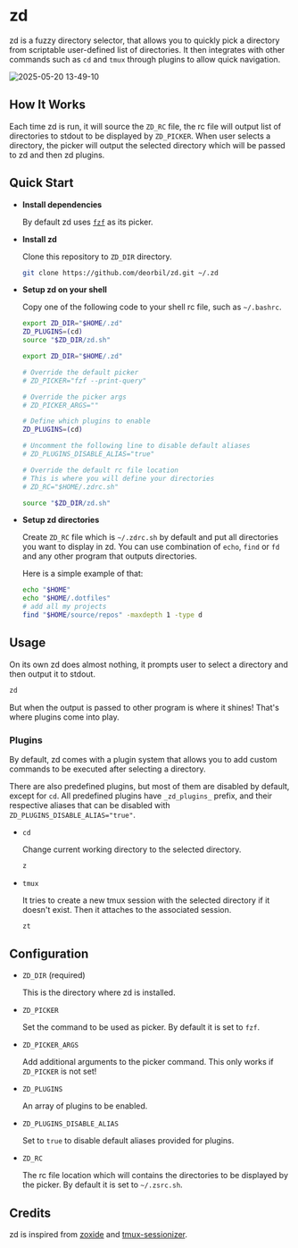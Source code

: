 <!-- markdownlint-disable MD013 -->

# zd

zd is a fuzzy directory selector, that allows you to quickly pick a directory from scriptable user-defined list of directories. It then integrates with other commands such as `cd` and `tmux` through plugins to allow quick navigation.

![2025-05-20 13-49-10](https://github.com/user-attachments/assets/348673b4-ac29-4fc9-8d46-b223f205c4f8)

## How It Works

Each time zd is run, it will source the `ZD_RC` file, the rc file will output list of directories to stdout to be displayed by `ZD_PICKER`. When user selects a directory, the picker will output the selected directory which will be passed to zd and then zd plugins.

## Quick Start

- **Install dependencies**

  By default zd uses [`fzf`][fzf] as its picker.

- **Install zd**

  Clone this repository to `ZD_DIR` directory.

  ```bash
  git clone https://github.com/deorbil/zd.git ~/.zd
  ```

- **Setup zd on your shell**

  Copy one of the following code to your shell rc file, such as `~/.bashrc`.

  ```bash
  export ZD_DIR="$HOME/.zd"
  ZD_PLUGINS=(cd)
  source "$ZD_DIR/zd.sh"
  ```

  ```bash
  export ZD_DIR="$HOME/.zd"

  # Override the default picker
  # ZD_PICKER="fzf --print-query"

  # Override the picker args
  # ZD_PICKER_ARGS=""

  # Define which plugins to enable
  ZD_PLUGINS=(cd)

  # Uncomment the following line to disable default aliases
  # ZD_PLUGINS_DISABLE_ALIAS="true"

  # Override the default rc file location
  # This is where you will define your directories
  # ZD_RC="$HOME/.zdrc.sh"

  source "$ZD_DIR/zd.sh"
  ```

- **Setup zd directories**

  Create `ZD_RC` file which is `~/.zdrc.sh` by default and put all directories you want to display in zd. You can use combination of `echo`, `find` or `fd` and any other program that outputs directories.

  Here is a simple example of that:

  ```bash
  echo "$HOME"
  echo "$HOME/.dotfiles"
  # add all my projects
  find "$HOME/source/repos" -maxdepth 1 -type d
  ```

## Usage

On its own zd does almost nothing, it prompts user to select a directory and then output it to stdout.

```bash
zd
```

But when the output is passed to other program is where it shines! That's where plugins come into play.

### Plugins

By default, zd comes with a plugin system that allows you to add custom commands to be executed after selecting a directory.

There are also predefined plugins, but most of them are disabled by default, except for `cd`. All predefined plugins have `_zd_plugins_` prefix, and their respective aliases that can be disabled with `ZD_PLUGINS_DISABLE_ALIAS="true"`.

- `cd`

  Change current working directory to the selected directory.

  ```bash
  z
  ```

- `tmux`

  It tries to create a new tmux session with the selected directory if it doesn't exist. Then it attaches to the associated session.

  ```bash
  zt
  ```

## Configuration

- `ZD_DIR` (required)

  This is the directory where zd is installed.

- `ZD_PICKER`

  Set the command to be used as picker. By default it is set to `fzf`.

- `ZD_PICKER_ARGS`

  Add additional arguments to the picker command. This only works if `ZD_PICKER` is not set!

- `ZD_PLUGINS`

  An array of plugins to be enabled.

- `ZD_PLUGINS_DISABLE_ALIAS`

  Set to `true` to disable default aliases provided for plugins.

- `ZD_RC`

  The rc file location which will contains the directories to be displayed by the picker. By default it is set to `~/.zsrc.sh`.

## Credits

zd is inspired from [zoxide] and [tmux-sessionizer].

[fzf]: https://github.com/junegunn/fzf
[tmux-sessionizer]: https://github.com/ThePrimeagen/.dotfiles/blob/master/bin/.local/scripts/tmux-sessionizer
[zoxide]: https://github.com/ajeetdsouza/zoxide
